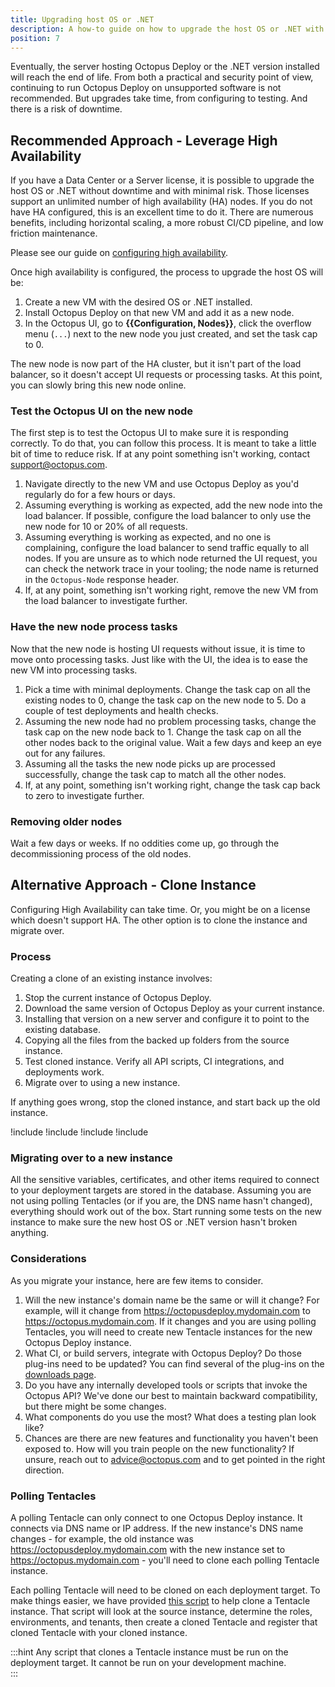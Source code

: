 ```yaml
---
title: Upgrading host OS or .NET
description: A how-to guide on how to upgrade the host OS or .NET with Octopus Deploy.
position: 7
---
```


Eventually, the server hosting Octopus Deploy or the .NET version installed will reach the end of life.  From both a practical and security point of view, continuing to run Octopus Deploy on unsupported software is not recommended.  But upgrades take time, from configuring to testing.  And there is a risk of downtime.  

## Recommended Approach - Leverage High Availability

If you have a Data Center or a Server license, it is possible to upgrade the host OS or .NET without downtime and with minimal risk.  Those licenses support an unlimited number of high availability (HA) nodes.  If you do not have HA configured, this is an excellent time to do it.  There are numerous benefits, including horizontal scaling, a more robust CI/CD pipeline, and low friction maintenance.

Please see our guide on [configuring high availability](/docs/administration/high-availability/configuring-octopus-for-high-availability.md).

Once high availability is configured, the process to upgrade the host OS will be:

1. Create a new VM with the desired OS or .NET installed.
2. Install Octopus Deploy on that new VM and add it as a new node.
3. In the Octopus UI, go to **{{Configuration, Nodes}}**, click the overflow menu (`...`) next to the new node you just created, and set the task cap to 0. 

The new node is now part of the HA cluster, but it isn't part of the load balancer, so it doesn't accept UI requests or processing tasks.  At this point, you can slowly bring this new node online.

### Test the Octopus UI on the new node

The first step is to test the Octopus UI to make sure it is responding correctly.  To do that, you can follow this process.  It is meant to take a little bit of time to reduce risk.  If at any point something isn't working, contact [support@octopus.com](mailto:support@octopus.com).

1. Navigate directly to the new VM and use Octopus Deploy as you'd regularly do for a few hours or days.
2. Assuming everything is working as expected, add the new node into the load balancer.  If possible, configure the load balancer to only use the new node for 10 or 20% of all requests.
3. Assuming everything is working as expected, and no one is complaining, configure the load balancer to send traffic equally to all nodes.  If you are unsure as to which node returned the UI request, you can check the network trace in your tooling; the node name is returned in the `Octopus-Node` response header.
4. If, at any point, something isn't working right, remove the new VM from the load balancer to investigate further.

### Have the new node process tasks

Now that the new node is hosting UI requests without issue, it is time to move onto processing tasks.  Just like with the UI, the idea is to ease the new VM into processing tasks.

1. Pick a time with minimal deployments.  Change the task cap on all the existing nodes to 0, change the task cap on the new node to 5.  Do a couple of test deployments and health checks.  
2. Assuming the new node had no problem processing tasks, change the task cap on the new node back to 1.  Change the task cap on all the other nodes back to the original value.  Wait a few days and keep an eye out for any failures.
3. Assuming all the tasks the new node picks up are processed successfully, change the task cap to match all the other nodes.  
4. If, at any point, something isn't working right, change the task cap back to zero to investigate further. 

### Removing older nodes

Wait a few days or weeks.  If no oddities come up, go through the decommissioning process of the old nodes.  

## Alternative Approach - Clone Instance

Configuring High Availability can take time.  Or, you might be on a license which doesn't support HA.  The other option is to clone the instance and migrate over.

### Process

Creating a clone of an existing instance involves:

1. Stop the current instance of Octopus Deploy.
1. Download the same version of Octopus Deploy as your current instance.
1. Installing that version on a new server and configure it to point to the existing database.
1. Copying all the files from the backed up folders from the source instance.
1. Test cloned instance.  Verify all API scripts, CI integrations, and deployments work.
1. Migrate over to using a new instance. 

If anything goes wrong, stop the cloned instance, and start back up the old instance.

!include <upgrade-download-same-version>
!include <upgrade-install-cloned-version>
!include <upgrade-copy-files-for-cloned-instance>
!include <upgrade-octopus-backup-folders>

### Migrating over to a new instance

All the sensitive variables, certificates, and other items required to connect to your deployment targets are stored in the database.  Assuming you are not using polling Tentacles (or if you are, the DNS name hasn't changed), everything should work out of the box.  Start running some tests on the new instance to make sure the new host OS or .NET version hasn't broken anything.

### Considerations

As you migrate your instance, here are few items to consider.  

1. Will the new instance's domain name be the same or will it change?  For example, will it change from https://octopusdeploy.mydomain.com to https://octopus.mydomain.com.  If it changes and you are using polling Tentacles, you will need to create new Tentacle instances for the new Octopus Deploy instance.
2. What CI, or build servers, integrate with Octopus Deploy?  Do those plug-ins need to be updated?  You can find several of the plug-ins on the [downloads page](https://octopus.com/downloads).
3. Do you have any internally developed tools or scripts that invoke the Octopus API?  We've done our best to maintain backward compatibility, but there might be some changes.  
4. What components do you use the most?  What does a testing plan look like? 
5. Chances are there are new features and functionality you haven't been exposed to.  How will you train people on the new functionality?  If unsure, reach out to [advice@octopus.com](mailto:advice@octopus.com) and to get pointed in the right direction.

### Polling Tentacles

A polling Tentacle can only connect to one Octopus Deploy instance.  It connects via DNS name or IP address.  If the new instance's DNS name changes - for example, the old instance was https://octopusdeploy.mydomain.com with the new instance set to https://octopus.mydomain.com - you'll need to clone each polling Tentacle instance.

Each polling Tentacle will need to be cloned on each deployment target.  To make things easier, we have provided [this script](https://github.com/OctopusDeployLabs/SpaceCloner/blob/master/CloneTentacleInstance.ps1) to help clone a Tentacle instance.  That script will look at the source instance, determine the roles, environments, and tenants, then create a cloned Tentacle and register that cloned Tentacle with your cloned instance.  

:::hint
Any script that clones a Tentacle instance must be run on the deployment target.  It cannot be run on your development machine.  
:::